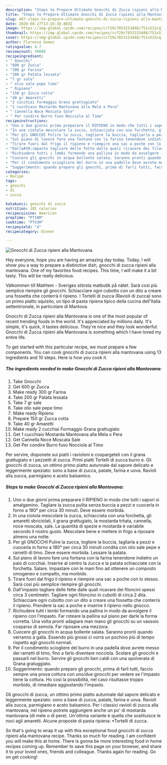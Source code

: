 ```yaml
---
description: "Steps to Prepare Ultimate Gnocchi di Zucca ripieni alla Mantovana"
title: "Steps to Prepare Ultimate Gnocchi di Zucca ripieni alla Mantovana"
slug: 467-steps-to-prepare-ultimate-gnocchi-di-zucca-ripieni-alla-mantovana
date: 2020-08-27T13:16:38.883Z
image: https://img-global.cpcdn.com/recipes/ccf29c7853153d48/751x532cq70/gnocchi-di-zucca-ripieni-alla-mantovana-recipe-main-photo.jpg
thumbnail: https://img-global.cpcdn.com/recipes/ccf29c7853153d48/751x532cq70/gnocchi-di-zucca-ripieni-alla-mantovana-recipe-main-photo.jpg
cover: https://img-global.cpcdn.com/recipes/ccf29c7853153d48/751x532cq70/gnocchi-di-zucca-ripieni-alla-mantovana-recipe-main-photo.jpg
author: Florence Gomez
ratingvalue: 4.7
reviewcount: 34686
recipeingredient:
- " Gnocchi"
- "600 gr Zucca"
- "300 gr Farina"
- "200 gr Patata lessata"
- "7 gr sale"
- " olio sale pepe timo"
- " Ripieno"
- "150 gr Zucca cotta"
- "40 gr Amaretti"
- "2 cucchiai Formaggio Grana grattugiato"
- "1 cucchiaio Mostarda Mantovana alla Mela o Pera"
- " Cannella Noce Moscata Sale"
- " Per condire Burro fuso Nocciola al Timo"
recipeinstructions:
- "Uno o due giorni prima preparare il RIPIENO in modo che tutti i sapori si amalgamino. Tagliare la zucca pulita senza buccia a pezzi e cuocerla in forno a 180° per circa 30 minuti. Deve essere morbida."
- "In una ciotola mescolare la zucca, schiacciata con una forchetta, gli amaretti sbriciolati, il grana grattugiato, la mostarda tritata, cannella, noce moscata, sale. La quantità di spezie e mostarda è variabile secondo il nostro gusto. Mescolare bene e mettere in frigo a riposare almeno una notte."
- "Per gli GNOCCHI Pulire la zucca, togliere la buccia, tagliarla a pezzi e cuocerla in forno a 180° per circa 30 minuti condita con olio sale pepe e rametti di timo. Deve essere morbida. Lessare la patata."
- "Sul piano di lavoro fare una fontana con la farina tenendone indietro un paio di cucchiai. Inserire al centro la zucca e la patata schiacciate con la forchetta. Salare. Impastare con le mani fino ad ottenere un composto omogeneo e compatto, ma morbido."
- "Tirare fuori dal frigo il ripieno e riempire una sac a poche con lo stesso. Sarà così più semplice riempire gli gnocchi."
- "Dall&#39;impasto tagliare delle fette dalle quali ricavare dei filoncini spessi circa 3 centimetri. Tagliare ogni filoncino in cubotti di circa 2 dita. Schiacciare ogni cubotto con un dito a creare una fossetta che conterrà il ripieno. Prendere la sac a poche e inserire il ripieno nello gnocco."
- "Richiudere tutti i lembi formando una pallina in modo da avvolgere il ripieno con l&#39;impasto. Far roteare la pallina sul piano per darle la forma corretta. Una volta pronti adagiare man mano gli gnocchi su un vassoio cosparso di semola. Far riposare una mezzora."
- "Cuocere gli gnocchi in acqua bollente salata. Saranno pronti quando verranno a galla. Essendo più grossi ci vorrà un pochino più di tempo rispetto agli gnocchi normali."
- "Per il condimento sciogliere del burro in una padella dove avrete messo dei rametti di timo, fino a farlo diventare nocciola. Scolare gli gnocchi e passarli nel burro. Servire gli gnocchi ben caldi con una spolverata di Grana gratuggiato."
- "Suggerimento: quando preparo gli gnocchi, prima di farli tutti, faccio sempre una prova cottura con uno/due gnocchi per vedere se l&#39;impasto tiene la cottura. Ho così la possibilità, nel caso risultasse troppo morbido, di rimediare aggiustando l&#39;impasto."
categories:
- Recipe
tags:
- gnocchi
- di
- zucca

katakunci: gnocchi di zucca 
nutrition: 181 calories
recipecuisine: American
preptime: "PT18M"
cooktime: "PT43M"
recipeyield: "4"
recipecategory: Dinner

---
```



![Gnocchi di Zucca ripieni alla Mantovana](https://img-global.cpcdn.com/recipes/ccf29c7853153d48/751x532cq70/gnocchi-di-zucca-ripieni-alla-mantovana-recipe-main-photo.jpg)

Hey everyone, hope you are having an amazing day today. Today, I will show you a way to prepare a distinctive dish, gnocchi di zucca ripieni alla mantovana. One of my favorites food recipes. This time, I will make it a bit tasty. This will be really delicious.

Välkommen till MatHem - Sveriges största matbutik på nätet. Sarà così più semplice riempire gli gnocchi. Schiacciare ogni cubotto con un dito a creare una fossetta che conterrà il ripieno. I Tortelli di zucca (Ravioli di zucca) sono un primo piatto squisito, un tipo di pasta ripiena tipico della cucina dell&#39;Italia settentrionale, in particolare di Mantova.

Gnocchi di Zucca ripieni alla Mantovana is one of the most popular of recent trending foods in the world. It's appreciated by millions daily. It's simple, it's quick, it tastes delicious. They're nice and they look wonderful. Gnocchi di Zucca ripieni alla Mantovana is something which I have loved my entire life.


To get started with this particular recipe, we must prepare a few components. You can cook gnocchi di zucca ripieni alla mantovana using 13 ingredients and 10 steps. Here is how you cook it.

<!--inarticleads1-->

##### The ingredients needed to make Gnocchi di Zucca ripieni alla Mantovana:

1. Take  Gnocchi
1. Get 600 gr Zucca
1. Make ready 300 gr Farina
1. Take 200 gr Patata lessata
1. Take 7 gr sale
1. Take  olio sale pepe timo
1. Make ready  Ripieno
1. Prepare 150 gr Zucca cotta
1. Take 40 gr Amaretti
1. Make ready 2 cucchiai Formaggio Grana grattugiato
1. Get 1 cucchiaio Mostarda Mantovana alla Mela o Pera
1. Get  Cannella Noce Moscata Sale
1. Get  Per condire Burro fuso Nocciola al Timo


Per servire, disponete sui piatti i ravioloni e cospargeteli con il grana grattugiato e i pezzetti di zucca. Primi piatti Tortelli di zucca burro e. Gli gnocchi di zucca, un ottimo primo piatto autunnale dal sapore delicato e leggermente speziato: sono a base di zucca, patate, farina e uova. Ravioli alla zucca, parmigiano e aceto balsamico. 

<!--inarticleads2-->

##### Steps to make Gnocchi di Zucca ripieni alla Mantovana:

1. Uno o due giorni prima preparare il RIPIENO in modo che tutti i sapori si amalgamino. Tagliare la zucca pulita senza buccia a pezzi e cuocerla in forno a 180° per circa 30 minuti. Deve essere morbida.
1. In una ciotola mescolare la zucca, schiacciata con una forchetta, gli amaretti sbriciolati, il grana grattugiato, la mostarda tritata, cannella, noce moscata, sale. La quantità di spezie e mostarda è variabile secondo il nostro gusto. Mescolare bene e mettere in frigo a riposare almeno una notte.
1. Per gli GNOCCHI Pulire la zucca, togliere la buccia, tagliarla a pezzi e cuocerla in forno a 180° per circa 30 minuti condita con olio sale pepe e rametti di timo. Deve essere morbida. Lessare la patata.
1. Sul piano di lavoro fare una fontana con la farina tenendone indietro un paio di cucchiai. Inserire al centro la zucca e la patata schiacciate con la forchetta. Salare. Impastare con le mani fino ad ottenere un composto omogeneo e compatto, ma morbido.
1. Tirare fuori dal frigo il ripieno e riempire una sac a poche con lo stesso. Sarà così più semplice riempire gli gnocchi.
1. Dall&#39;impasto tagliare delle fette dalle quali ricavare dei filoncini spessi circa 3 centimetri. Tagliare ogni filoncino in cubotti di circa 2 dita. Schiacciare ogni cubotto con un dito a creare una fossetta che conterrà il ripieno. Prendere la sac a poche e inserire il ripieno nello gnocco.
1. Richiudere tutti i lembi formando una pallina in modo da avvolgere il ripieno con l&#39;impasto. Far roteare la pallina sul piano per darle la forma corretta. Una volta pronti adagiare man mano gli gnocchi su un vassoio cosparso di semola. Far riposare una mezzora.
1. Cuocere gli gnocchi in acqua bollente salata. Saranno pronti quando verranno a galla. Essendo più grossi ci vorrà un pochino più di tempo rispetto agli gnocchi normali.
1. Per il condimento sciogliere del burro in una padella dove avrete messo dei rametti di timo, fino a farlo diventare nocciola. Scolare gli gnocchi e passarli nel burro. Servire gli gnocchi ben caldi con una spolverata di Grana gratuggiato.
1. Suggerimento: quando preparo gli gnocchi, prima di farli tutti, faccio sempre una prova cottura con uno/due gnocchi per vedere se l&#39;impasto tiene la cottura. Ho così la possibilità, nel caso risultasse troppo morbido, di rimediare aggiustando l&#39;impasto.


Gli gnocchi di zucca, un ottimo primo piatto autunnale dal sapore delicato e leggermente speziato: sono a base di zucca, patate, farina e uova. Ravioli alla zucca, parmigiano e aceto balsamico. Per i classici ravioli di zucca alla mantovana, nel ripieno potrete aggiungere anche un po&#39; di mostarda mantovana (di mele o di pere). Un&#39;ottima variante è quella che sostituisce le noci agli amaretti. Alcune proposte di pasta ripiena: •Tortelli di zucca. 

So that's going to wrap it up with this exceptional food gnocchi di zucca ripieni alla mantovana recipe. Thanks so much for reading. I am confident you will make this at home. There is gonna be more interesting food in home recipes coming up. Remember to save this page on your browser, and share it to your loved ones, friends and colleague. Thanks again for reading. Go on get cooking!
